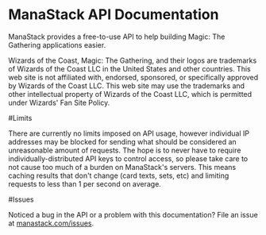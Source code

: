 # ManaStack API Documentation

ManaStack provides a free-to-use API to help building Magic: The Gathering applications easier. 

Wizards of the Coast, Magic: The Gathering, and their logos are trademarks of Wizards of the Coast LLC in the United States and other countries. This web site is not affiliated with, endorsed, sponsored, or specifically approved by Wizards of the Coast LLC. This web site may use the trademarks and other intellectual property of Wizards of the Coast LLC, which is permitted under Wizards' Fan Site Policy. 

#Limits

There are currently no limits imposed on API usage, however individual IP addresses may be blocked for sending what should be considered an unreasonable amount of requests. The hope is to never have to require individually-distributed API keys to control access, so please take care to not cause too much of a burden on ManaStack's servers. This means caching results that don't change (card texts, sets, etc) and limiting requests to less than 1 per second on average. 

#Issues

Noticed a bug in the API or a problem with this documentation? File an issue at [manastack.com/issues](http://manastack.com/issues).